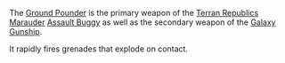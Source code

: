 The [Ground Pounder](Ground_Pounder.md) is the primary weapon of the
[Terran Republics](../factions/Terran_Republic.md)
[Marauder](../vehicles/Marauder.md)
[Assault Buggy](<../certifications/Assault_Buggy_(Certification).md>) as well as
the secondary weapon of the [Galaxy Gunship](../vehicles/Galaxy_Gunship.md).

It rapidly fires grenades that explode on contact.
